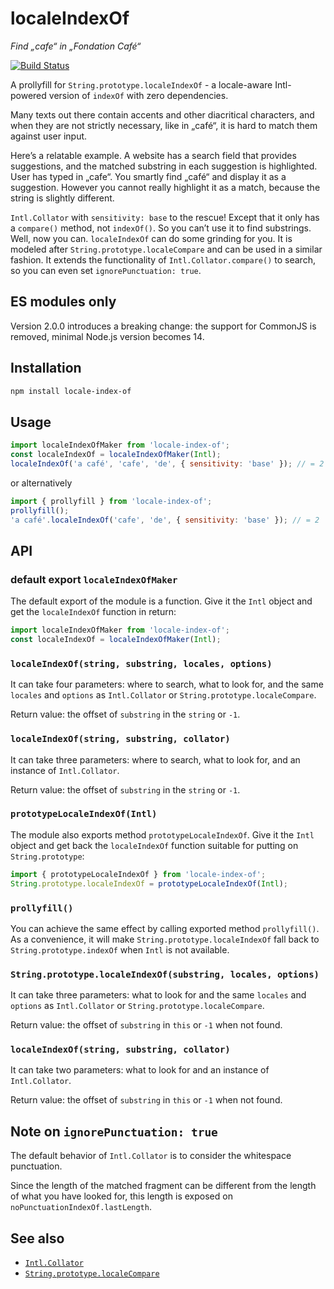 # localeIndexOf

*Find „cafe“ in „Fondation Café“*

[![Build Status](https://travis-ci.org/arty-name/locale-index-of.svg?branch=master)](https://travis-ci.org/arty-name/locale-index-of)

A prollyfill for `String.prototype.localeIndexOf` - 
a locale-aware Intl-powered version of `indexOf` with zero dependencies.

Many texts out there contain accents and other diacritical characters, 
and when they are not strictly necessary, like in „café“, it is hard 
to match them against user input. 

Here’s a relatable example. A website has a search field that provides 
suggestions, and the matched substring in each suggestion is highlighted. 
User has typed in „cafe“. You smartly find „café“ and display it as 
a suggestion. However you cannot really highlight it as a match, 
because the string is slightly different. 

`Intl.Collator` with `sensitivity: base` to the rescue! 
Except that it only has a `compare()` method, not `indexOf()`. 
So you can’t use it to find substrings. Well, now you can. 
`localeIndexOf` can do some grinding for you. It is modeled after 
`String.prototype.localeCompare` and can be used in a similar fashion. 
It extends the functionality of `Intl.Collator.compare()` to search, 
so you can even set `ignorePunctuation: true`.


## ES modules only

Version 2.0.0 introduces a breaking change: 
the support for CommonJS is removed, minimal Node.js version becomes 14.


## Installation

```sh
npm install locale-index-of
```


## Usage

```js
import localeIndexOfMaker from 'locale-index-of';
const localeIndexOf = localeIndexOfMaker(Intl);
localeIndexOf('a café', 'cafe', 'de', { sensitivity: 'base' }); // = 2
```

or alternatively

```js
import { prollyfill } from 'locale-index-of';
prollyfill();
'a café'.localeIndexOf('cafe', 'de', { sensitivity: 'base' }); // = 2
```
    

## API


### default export `localeIndexOfMaker`

The default export of the module is a function. Give it the `Intl` object 
and get the `localeIndexOf` function in return:

```js
import localeIndexOfMaker from 'locale-index-of';
const localeIndexOf = localeIndexOfMaker(Intl);
```


### `localeIndexOf(string, substring, locales, options)`

It can take four parameters: where to search, what to look for,
and the same `locales` and `options` as `Intl.Collator` or 
`String.prototype.localeCompare`.

Return value: the offset of `substring`  in the `string` or `-1`.


### `localeIndexOf(string, substring, collator)`

It can take three parameters: where to search, what to look for,
and an instance of `Intl.Collator`.

Return value: the offset of `substring`  in the `string` or `-1`.


### `prototypeLocaleIndexOf(Intl)`

The module also exports method `prototypeLocaleIndexOf`. Give it 
the `Intl` object and get back the `localeIndexOf` function 
suitable for putting on `String.prototype`:

```js
import { prototypeLocaleIndexOf } from 'locale-index-of';
String.prototype.localeIndexOf = prototypeLocaleIndexOf(Intl);
```


### `prollyfill()`

You can achieve the same effect by calling exported method `prollyfill()`.
As a convenience, it will make `String.prototype.localeIndexOf` fall back 
to `String.prototype.indexOf` when `Intl` is not available.


### `String.prototype.localeIndexOf(substring, locales, options)`

It can take three parameters: what to look for and the same `locales` 
and `options` as `Intl.Collator` or `String.prototype.localeCompare`.

Return value: the offset of `substring`  in `this` or `-1` when not found.


### `localeIndexOf(string, substring, collator)`

It can take two parameters: what to look for and an instance of 
`Intl.Collator`.

Return value: the offset of `substring`  in `this` or `-1` when not found.


## Note on `ignorePunctuation: true`

The default behavior of `Intl.Collator` is to consider the whitespace punctuation. 

Since the length of the matched fragment can be different from the length of
what you have looked for, this length is exposed on 
`noPunctuationIndexOf.lastLength`.


## See also

* [`Intl.Collator`](https://developer.mozilla.org/en-US/docs/Web/JavaScript/Reference/Global_Objects/Collator)
* [`String.prototype.localeCompare`](https://developer.mozilla.org/en-US/docs/Web/JavaScript/Reference/Global_Objects/String/localeCompare)

